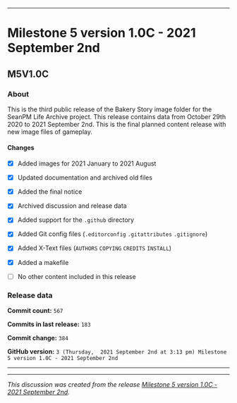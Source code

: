
***

# Milestone 5 version 1.0C - 2021 September 2nd

## M5V1.0C

### About

This is the third public release of the Bakery Story image folder for the SeanPM Life Archive project. This release contains data from October 29th 2020 to 2021 September 2nd. This is the final planned content release with new image files of gameplay.

#### Changes
 
- [x]  Added images for 2021 January to 2021 August

- [x] Updated documentation and archived old files

- [x] Added the final notice

- [x] Archived discussion and release data

- [x] Added support for the `.github` directory

- [x] Added Git config files (`.editorconfig` `.gitattributes` `.gitignore`)

- [x] Added X-Text files (`AUTHORS` `COPYING` `CREDITS` `INSTALL`)

- [x] Added a makefile

- [ ] No other content included in this release

<!-- 
Changes in this release:

> * Deleted 22 `IGNORE.md` files

> * Documentation updates, adding release notes for v1

> * No other changes in this release
!-->

### Release data

**Commit count:** `567`

**Commits in last release:** `183`

**Commit change:** `384`

**GitHub version:** `3 (Thursday,  2021 September 2nd at 3:13 pm) Milestone 5 version 1.0C - 2021 September 2nd`

***

<hr /><em>This discussion was created from the release <a href='https://github.com/seanpm2001/SeansLifeArchive_Images_Bakery-story/releases/tag/M5V1.0C'>Milestone 5 version 1.0C - 2021 September 2nd</a>.</em>
